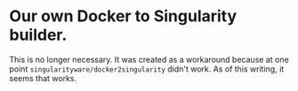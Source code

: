 # Our own Docker to Singularity builder.

This is no longer necessary. It was created as a workaround because at one point `singularityware/docker2singularity` didn't work.
As of this writing, it seems that works.
